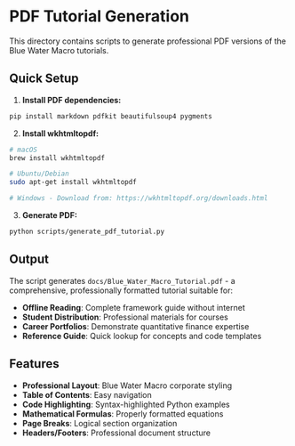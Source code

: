 # PDF Tutorial Generation

This directory contains scripts to generate professional PDF versions of the Blue Water Macro tutorials.

## Quick Setup

1. **Install PDF dependencies:**
```bash
pip install markdown pdfkit beautifulsoup4 pygments
```

2. **Install wkhtmltopdf:**
```bash
# macOS
brew install wkhtmltopdf

# Ubuntu/Debian
sudo apt-get install wkhtmltopdf

# Windows - Download from: https://wkhtmltopdf.org/downloads.html
```

3. **Generate PDF:**
```bash
python scripts/generate_pdf_tutorial.py
```

## Output

The script generates `docs/Blue_Water_Macro_Tutorial.pdf` - a comprehensive, professionally formatted tutorial suitable for:

- **Offline Reading**: Complete framework guide without internet
- **Student Distribution**: Professional materials for courses
- **Career Portfolios**: Demonstrate quantitative finance expertise
- **Reference Guide**: Quick lookup for concepts and code templates

## Features

- **Professional Layout**: Blue Water Macro corporate styling
- **Table of Contents**: Easy navigation
- **Code Highlighting**: Syntax-highlighted Python examples  
- **Mathematical Formulas**: Properly formatted equations
- **Page Breaks**: Logical section organization
- **Headers/Footers**: Professional document structure